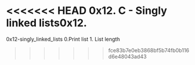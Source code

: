 <<<<<<< HEAD
0x12. C - Singly linked lists0x12.
=======
0x12-singly_linked_lists 0.Print list 1. List length
>>>>>>> fce83b7e0eb3868bf5b74fb0b116d6e48043ad43
